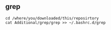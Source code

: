 ## grep
```
cd /where/you/downloaded/this/reposirtory
cat Additional/grep/grep >> ~/.bashrc.d/grep
```
